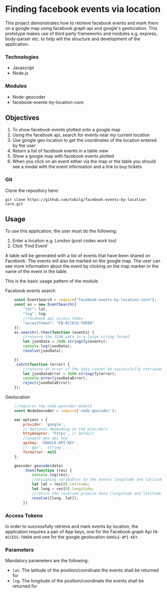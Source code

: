# Finding facebook events via location

This project demonstrates how to retrieve facebook events and mark them on a google map using facebook graph api and google's geolocation. This
prototype makes use of third party frameworks and modules e.g. express, body-parser etc. to help will the structure and development of the application.

### Technologies

- Javascript
- Node.js

### Modules

- Node-geocoder
- facebook-events-by-location-core 

## Objectives

1. To show facebook events plotted onto a google map
2. Using the facebook api, search for events near my current location
3. Use google geo location to get the coordinates of the location entered by the user
4. Return a list of facebook events in a table view
5. Show a google map with facebook events plotted
6. When you click on an event either via the map or the table you should see a modal with the event information and a link to buy tickets

### Git

Clone the repository here:

`git clone https://github.com/tobilg/facebook-events-by-location-core.git`

## Usage

To use this application, the user must do the following:

1. Enter a location e.g. London (post codes work too)
2. Click 'Find Event'

A table will be generated with a list of events that have been shared on Facebook. The events will also be marked on the google map. The user can see
more information about the event by clicking on the map marker or the name of the event in the table.  

This is the basic usage pattern of the module.

Facebook events search

```javascript 
    const EventSearch = require("facebook-events-by-location-core");
    const es = new EventSearch({
        "lat": lat,
        "lng": lng,
        //facebook api access token
        "accessToken": "FB-ACCESS-TOKEN"
    });
    es.search().then(function (events) {
        //returns the JSON data in a large string format
        let jsonData = JSON.stringify(events);
        console.log(jsonData);
        resolve(jsonData);

    })
    .catch(function (error) {
        //returns an error if the data cannot be successfully retrieved
        let jsonDataError = JSON.stringify(error);
        console.error(jsonDataError);
        reject(jsonDataError);
    });
```

Geolocation

```javascript
    //requires the node-geocoder module
    const NodeGeocoder = require('node-geocoder');

    var options = {
        provider: 'google',
        // Optional depending on the providers 
        httpAdapter: 'https', // Default 
        //google geo api key
        apiKey: 'GOOGLE-API-KEY',
        // 'gpx', 'string', ... 
        formatter: null
    };

    geocoder.geocode(data)
        .then(function (res) {
            console.log(res);
            //assigning varibables to the events longitude and latitude data
            let lat = res[0].latitude;
            let long = res[0].longitude;
            //return the resolved promise data (longitude and latitude)
            resolve([long, lat]);
        })
```

### Access Tokens

In order to successfully retrieve and mark events by location, the application requires a pair of App keys, one for the Facebook graph Api `FB-ACCESS-TOKEN` and one for the google
geolocation `GOOGLE-API-KEY`.

### Parameters

Mandatory parameters are the following:

* `lat`: The latitude of the position/coordinate the events shall be returned for
* `lng`: The longitude of the position/coordinate the events shall be returned for